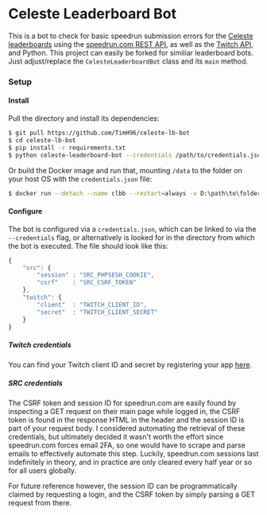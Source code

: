 # Celeste Leaderboard Bot

This is a bot to check for basic speedrun submission errors for the [Celeste leaderboards](https://www.speedrun.com/celeste) using the [speedrun.com REST API](https://github.com/speedruncomorg/api), as well as the [Twitch API](https://dev.twitch.tv/docs/api/), and Python. This project can easily be forked for similiar leaderboard bots. Just adjust/replace the ``CelesteLeaderboardBot`` class and its ``main`` method.

### Setup

#### Install

Pull the directory and install its dependencies:
```bash
$ git pull https://github.com/TimH96/celeste-lb-bot
$ cd celeste-lb-bot
$ pip install -r requirements.txt
$ python celeste-leaderboard-bot --credentials /path/to/credentials.json --timer 60
```

Or build the Docker image and run that, mounting ``/data`` to the folder on your host OS with the ``credentials.json`` file:
```bash
$ docker run --detach --name clbb --restart=always -v D:\path\to\folder\with\creds:/data clbb:latest
```

#### Configure

The bot is configured via a ``credentials.json``, which can be linked to via the ``--credentials`` flag, or alternatively is looked for in the directory from which the bot is executed.
The file should look like this:

```javascript
{
    "src": {
        "session" : "SRC_PHPSESH_COOKIE",    
        "csrf"    : "SRC_CSRF_TOKEN"
    },
    "twitch": {
        "client"  : "TWITCH_CLIENT_ID",
        "secret"  : "TWITCH_CLIENT_SECRET"
    }
}
```
##### Twitch credentials

You can find your Twitch client ID and secret by registering your app [here](https://dev.twitch.tv/console/apps/create).

##### SRC credentials

The CSRF token and session ID for speedrun.com are easily found by inspecting a GET request on their main page while logged in, the CSRF token is found in the response HTML in the header and the session ID is part of your request body. I considered automating the retrieval of these credentials, but ultimately decided it wasn't worth the effort since speedrun.com forces email 2FA, so one would have to scrape and parse emails to effectively automate this step. Luckily, speedrun.com sessions last indefinitely in theory, and in practice are only cleared every half year or so for all users globally.

For future reference however, the session ID can be programmatically claimed by requesting a login, and the CSRF token by simply parsing a GET request from there.
